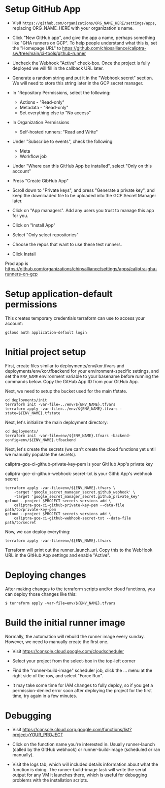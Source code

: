 # Setup GitHub App

* Visit `https://github.com/organizations/ORG_NAME_HERE/settings/apps`,
  replacing ORG_NAME_HERE with your organization's name.

* Click "New GitHub app", and give the app a name, perhaps something like "GHA
  runners on GCP". To help people understand what this is, set the "Homepage
  URL" to https://github.com/chipsalliance/caliptra-sw/tree/main/ci-tools/github-runner

* Uncheck the Webhook "Active" check-box. Once the project is fully deployed we
  will fill in the callback URL later.
  
* Generate a random string and put it in the "Webhook secret" section. We will
  need to store this string later in the GCP secret manager.

* In "Repository Permissions, select the following:

  * Actions - "Read-only"
  * Metadata - "Read-only"
  * Set everything else to "No access"

* In Organization Permissions

  * Self-hosted runners: "Read and Write"

* Under "Subscribe to events", check the following

  * Meta
  * Workflow job

* Under "Where can this GitHub App be installed", select "Only on this account"

* Press "Create GibHub App"

* Scroll down to "Private keys", and press "Generate a private key", and keep
  the downloaded file to be uploaded into the GCP Secret Manager later.

* Click on "App managers". Add any users you trust to manage this app for you.

* Click on "Install App"

* Select "Only select repositories"

* Choose the repos that want to use these test runners.

* Click Install

Prod app is https://github.com/organizations/chipsalliance/settings/apps/caliptra-gha-runners-on-gcp
 
# Setup application-default permissions

This creates temporary credentials terraform can use to access your account:

```
gcloud auth application-default login
```

# Initial project setup

First, create files similar to deployments/env/kor.tfvars and
deployments/env/kor.tfbackend for your environment-specific settings, and set
the `ENV_NAME` environment variable to your basename before running the commands
below. Copy the GitHub App ID from your GitHub App.

Next, we need to setup the bucket used for the main tfstate.

```
cd deployments/init
terraform init -var-file=../env/${ENV_NAME}.tfvars
terraform apply -var-file=../env/${ENV_NAME}.tfvars -state=${ENV_NAME}.tfstate
```

Next, let's initialize the main deployment directory:

```
cd deployments/
terraform init -var-file=env/${ENV_NAME}.tfvars -backend-config=env/${ENV_NAME}.tfbackend
```

Next, let's create the secrets (we can't create the cloud functions yet until we
manually populate the secrets).

caliptra-gce-ci-github-private-key-pem is your GitHub App's private key

caliptra-gce-ci-github-webhook-secret-txt is your Githb App's webhook secret

```
terraform apply -var-file=env/${ENV_NAME}.tfvars \
    -target 'google_secret_manager_secret.github_webhook' \
    -target 'google_secret_manager_secret.github_private_key' 
gcloud --project $PROJECT secrets versions add \
    caliptra-gce-ci-github-private-key-pem --data-file path/to/private-key-pem
gcloud --project $PROJECT secrets versions add \
    caliptra-gce-ci-github-webhook-secret-txt --data-file path/to/secret
```

Now, we can deploy everything:

```
terraform apply -var-file=env/${ENV_NAME}.tfvars
```

Terraform will print out the runner_launch_uri. Copy this to the WebHook
URL in the GitHub App settings and enable "Active".

# Deploying changes

After making changes to the terraform scripts and/or cloud functions, you can
deploy those changes like this:

```
$ terraform apply -var-file=env/${ENV_NAME}.tfvars
```

# Build the initial runner image

Normally, the automation will rebuild the runner image every sunday. However, we
need to manually create the first one.

* Visit https://console.cloud.google.com/cloudscheduler

* Select your project from the select-box in the top-left corner

* Find the "runner-build-image" scheduler job, click the ... menu at the
  right side of the row, and select "Force Run".

* It may take some time for IAM changes to fully deploy, so if you get a
  permission-denied error soon after deploying the project for the first time,
  try again in a few minutes.


# Debugging

* Visit https://console.cloud.corp.google.com/functions/list?project=YOUR_PROJECT

* Click on the function name you're interested in. Usually runner-launch (called
  by the GitHub webhook) or runner-build-image (scheduled or ran manually).

* Visit the logs tab, which will included details information about what the
  function is doing. The runner-build-image task will write the serial output
  for any VM it launches there, which is useful for debugging problems with the
  installation scripts.
